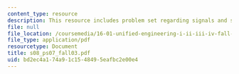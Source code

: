 ```yaml
---
content_type: resource
description: This resource includes problem set regarding signals and systems.
file: null
file_location: /coursemedia/16-01-unified-engineering-i-ii-iii-iv-fall-2005-spring-2006/bd2ec4a174a91c1548495eafbc2e00e4_s08_ps07_fall03.pdf
file_type: application/pdf
resourcetype: Document
title: s08_ps07_fall03.pdf
uid: bd2ec4a1-74a9-1c15-4849-5eafbc2e00e4
---
```


